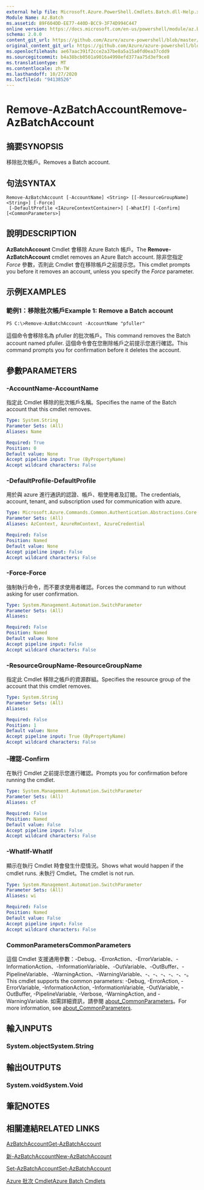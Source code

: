 ```yaml
---
external help file: Microsoft.Azure.PowerShell.Cmdlets.Batch.dll-Help.xml
Module Name: Az.Batch
ms.assetid: 89F604DD-EE77-440D-BCC9-3F74D994C447
online version: https://docs.microsoft.com/en-us/powershell/module/az.batch/remove-azbatchaccount
schema: 2.0.0
content_git_url: https://github.com/Azure/azure-powershell/blob/master/src/Batch/Batch/help/Remove-AzBatchAccount.md
original_content_git_url: https://github.com/Azure/azure-powershell/blob/master/src/Batch/Batch/help/Remove-AzBatchAccount.md
ms.openlocfilehash: ae67aac391f2cce2a37be8a5a15a0fd0ea37cdd9
ms.sourcegitcommit: b4a38bcb0501a9016a4998efd377aa75d3ef9ce8
ms.translationtype: MT
ms.contentlocale: zh-TW
ms.lasthandoff: 10/27/2020
ms.locfileid: "94138526"
---
```

# <span data-ttu-id="4f4a9-101">Remove-AzBatchAccount</span><span class="sxs-lookup"><span data-stu-id="4f4a9-101">Remove-AzBatchAccount</span></span>

## <span data-ttu-id="4f4a9-102">摘要</span><span class="sxs-lookup"><span data-stu-id="4f4a9-102">SYNOPSIS</span></span>
<span data-ttu-id="4f4a9-103">移除批次帳戶。</span><span class="sxs-lookup"><span data-stu-id="4f4a9-103">Removes a Batch account.</span></span>

## <span data-ttu-id="4f4a9-104">句法</span><span class="sxs-lookup"><span data-stu-id="4f4a9-104">SYNTAX</span></span>

```
Remove-AzBatchAccount [-AccountName] <String> [[-ResourceGroupName] <String>] [-Force]
 [-DefaultProfile <IAzureContextContainer>] [-WhatIf] [-Confirm] [<CommonParameters>]
```

## <span data-ttu-id="4f4a9-105">說明</span><span class="sxs-lookup"><span data-stu-id="4f4a9-105">DESCRIPTION</span></span>
<span data-ttu-id="4f4a9-106">**AzBatchAccount** Cmdlet 會移除 Azure Batch 帳戶。</span><span class="sxs-lookup"><span data-stu-id="4f4a9-106">The **Remove-AzBatchAccount** cmdlet removes an Azure Batch account.</span></span>
<span data-ttu-id="4f4a9-107">除非您指定 *Force* 參數，否則此 Cmdlet 會在移除帳戶之前提示您。</span><span class="sxs-lookup"><span data-stu-id="4f4a9-107">This cmdlet prompts you before it removes an account, unless you specify the *Force* parameter.</span></span>

## <span data-ttu-id="4f4a9-108">示例</span><span class="sxs-lookup"><span data-stu-id="4f4a9-108">EXAMPLES</span></span>

### <span data-ttu-id="4f4a9-109">範例1：移除批次帳戶</span><span class="sxs-lookup"><span data-stu-id="4f4a9-109">Example 1: Remove a Batch account</span></span>
```
PS C:\>Remove-AzBatchAccount -AccountName "pfuller"
```

<span data-ttu-id="4f4a9-110">這個命令會移除名為 pfuller 的批次帳戶。</span><span class="sxs-lookup"><span data-stu-id="4f4a9-110">This command removes the Batch account named pfuller.</span></span>
<span data-ttu-id="4f4a9-111">這個命令會在您刪除帳戶之前提示您進行確認。</span><span class="sxs-lookup"><span data-stu-id="4f4a9-111">This command prompts you for confirmation before it deletes the account.</span></span>

## <span data-ttu-id="4f4a9-112">參數</span><span class="sxs-lookup"><span data-stu-id="4f4a9-112">PARAMETERS</span></span>

### <span data-ttu-id="4f4a9-113">-AccountName</span><span class="sxs-lookup"><span data-stu-id="4f4a9-113">-AccountName</span></span>
<span data-ttu-id="4f4a9-114">指定此 Cmdlet 移除的批次帳戶名稱。</span><span class="sxs-lookup"><span data-stu-id="4f4a9-114">Specifies the name of the Batch account that this cmdlet removes.</span></span>

```yaml
Type: System.String
Parameter Sets: (All)
Aliases: Name

Required: True
Position: 0
Default value: None
Accept pipeline input: True (ByPropertyName)
Accept wildcard characters: False
```

### <span data-ttu-id="4f4a9-115">-DefaultProfile</span><span class="sxs-lookup"><span data-stu-id="4f4a9-115">-DefaultProfile</span></span>
<span data-ttu-id="4f4a9-116">用於與 azure 進行通訊的認證、帳戶、租使用者及訂閱。</span><span class="sxs-lookup"><span data-stu-id="4f4a9-116">The credentials, account, tenant, and subscription used for communication with azure.</span></span>

```yaml
Type: Microsoft.Azure.Commands.Common.Authentication.Abstractions.Core.IAzureContextContainer
Parameter Sets: (All)
Aliases: AzContext, AzureRmContext, AzureCredential

Required: False
Position: Named
Default value: None
Accept pipeline input: False
Accept wildcard characters: False
```

### <span data-ttu-id="4f4a9-117">-Force</span><span class="sxs-lookup"><span data-stu-id="4f4a9-117">-Force</span></span>
<span data-ttu-id="4f4a9-118">強制執行命令，而不要求使用者確認。</span><span class="sxs-lookup"><span data-stu-id="4f4a9-118">Forces the command to run without asking for user confirmation.</span></span>

```yaml
Type: System.Management.Automation.SwitchParameter
Parameter Sets: (All)
Aliases:

Required: False
Position: Named
Default value: None
Accept pipeline input: False
Accept wildcard characters: False
```

### <span data-ttu-id="4f4a9-119">-ResourceGroupName</span><span class="sxs-lookup"><span data-stu-id="4f4a9-119">-ResourceGroupName</span></span>
<span data-ttu-id="4f4a9-120">指定此 Cmdlet 移除之帳戶的資源群組。</span><span class="sxs-lookup"><span data-stu-id="4f4a9-120">Specifies the resource group of the account that this cmdlet removes.</span></span>

```yaml
Type: System.String
Parameter Sets: (All)
Aliases:

Required: False
Position: 1
Default value: None
Accept pipeline input: True (ByPropertyName)
Accept wildcard characters: False
```

### <span data-ttu-id="4f4a9-121">-確認</span><span class="sxs-lookup"><span data-stu-id="4f4a9-121">-Confirm</span></span>
<span data-ttu-id="4f4a9-122">在執行 Cmdlet 之前提示您進行確認。</span><span class="sxs-lookup"><span data-stu-id="4f4a9-122">Prompts you for confirmation before running the cmdlet.</span></span>

```yaml
Type: System.Management.Automation.SwitchParameter
Parameter Sets: (All)
Aliases: cf

Required: False
Position: Named
Default value: False
Accept pipeline input: False
Accept wildcard characters: False
```

### <span data-ttu-id="4f4a9-123">-WhatIf</span><span class="sxs-lookup"><span data-stu-id="4f4a9-123">-WhatIf</span></span>
<span data-ttu-id="4f4a9-124">顯示在執行 Cmdlet 時會發生什麼情況。</span><span class="sxs-lookup"><span data-stu-id="4f4a9-124">Shows what would happen if the cmdlet runs.</span></span>
<span data-ttu-id="4f4a9-125">未執行 Cmdlet。</span><span class="sxs-lookup"><span data-stu-id="4f4a9-125">The cmdlet is not run.</span></span>

```yaml
Type: System.Management.Automation.SwitchParameter
Parameter Sets: (All)
Aliases: wi

Required: False
Position: Named
Default value: False
Accept pipeline input: False
Accept wildcard characters: False
```

### <span data-ttu-id="4f4a9-126">CommonParameters</span><span class="sxs-lookup"><span data-stu-id="4f4a9-126">CommonParameters</span></span>
<span data-ttu-id="4f4a9-127">這個 Cmdlet 支援通用參數：-Debug、-ErrorAction、-ErrorVariable、-InformationAction、-InformationVariable、-OutVariable、-OutBuffer、-PipelineVariable、-WarningAction、-WarningVariable、-、-、-、-、-、-。</span><span class="sxs-lookup"><span data-stu-id="4f4a9-127">This cmdlet supports the common parameters: -Debug, -ErrorAction, -ErrorVariable, -InformationAction, -InformationVariable, -OutVariable, -OutBuffer, -PipelineVariable, -Verbose, -WarningAction, and -WarningVariable.</span></span> <span data-ttu-id="4f4a9-128">如需詳細資訊，請參閱 [about_CommonParameters](http://go.microsoft.com/fwlink/?LinkID=113216)。</span><span class="sxs-lookup"><span data-stu-id="4f4a9-128">For more information, see [about_CommonParameters](http://go.microsoft.com/fwlink/?LinkID=113216).</span></span>

## <span data-ttu-id="4f4a9-129">輸入</span><span class="sxs-lookup"><span data-stu-id="4f4a9-129">INPUTS</span></span>

### <span data-ttu-id="4f4a9-130">System.object</span><span class="sxs-lookup"><span data-stu-id="4f4a9-130">System.String</span></span>

## <span data-ttu-id="4f4a9-131">輸出</span><span class="sxs-lookup"><span data-stu-id="4f4a9-131">OUTPUTS</span></span>

### <span data-ttu-id="4f4a9-132">System.void</span><span class="sxs-lookup"><span data-stu-id="4f4a9-132">System.Void</span></span>

## <span data-ttu-id="4f4a9-133">筆記</span><span class="sxs-lookup"><span data-stu-id="4f4a9-133">NOTES</span></span>

## <span data-ttu-id="4f4a9-134">相關連結</span><span class="sxs-lookup"><span data-stu-id="4f4a9-134">RELATED LINKS</span></span>

[<span data-ttu-id="4f4a9-135">AzBatchAccount</span><span class="sxs-lookup"><span data-stu-id="4f4a9-135">Get-AzBatchAccount</span></span>](./Get-AzBatchAccount.md)

[<span data-ttu-id="4f4a9-136">新-AzBatchAccount</span><span class="sxs-lookup"><span data-stu-id="4f4a9-136">New-AzBatchAccount</span></span>](./New-AzBatchAccount.md)

[<span data-ttu-id="4f4a9-137">Set-AzBatchAccount</span><span class="sxs-lookup"><span data-stu-id="4f4a9-137">Set-AzBatchAccount</span></span>](./Set-AzBatchAccount.md)

[<span data-ttu-id="4f4a9-138">Azure 批次 Cmdlet</span><span class="sxs-lookup"><span data-stu-id="4f4a9-138">Azure Batch Cmdlets</span></span>](/powershell/module/Az.Batch/)
